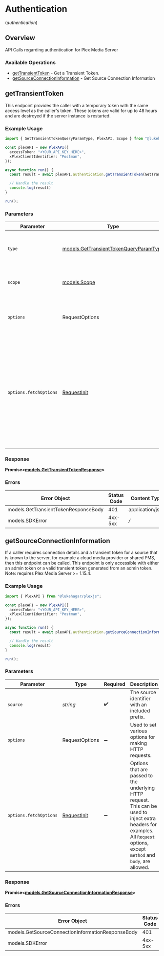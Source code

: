 # Authentication
(*authentication*)

## Overview

API Calls regarding authentication for Plex Media Server


### Available Operations

* [getTransientToken](#gettransienttoken) - Get a Transient Token.
* [getSourceConnectionInformation](#getsourceconnectioninformation) - Get Source Connection Information

## getTransientToken

This endpoint provides the caller with a temporary token with the same access level as the caller's token. These tokens are valid for up to 48 hours and are destroyed if the server instance is restarted.


### Example Usage

```typescript
import { GetTransientTokenQueryParamType, PlexAPI, Scope } from "@lukehagar/plexjs";

const plexAPI = new PlexAPI({
  accessToken: "<YOUR_API_KEY_HERE>",
  xPlexClientIdentifier: "Postman",
});

async function run() {
  const result = await plexAPI.authentication.getTransientToken(GetTransientTokenQueryParamType.Delegation, Scope.All);

  // Handle the result
  console.log(result)
}

run();
```

### Parameters

| Parameter                                                                                                                                                                      | Type                                                                                                                                                                           | Required                                                                                                                                                                       | Description                                                                                                                                                                    |
| ------------------------------------------------------------------------------------------------------------------------------------------------------------------------------ | ------------------------------------------------------------------------------------------------------------------------------------------------------------------------------ | ------------------------------------------------------------------------------------------------------------------------------------------------------------------------------ | ------------------------------------------------------------------------------------------------------------------------------------------------------------------------------ |
| `type`                                                                                                                                                                         | [models.GetTransientTokenQueryParamType](../../models/gettransienttokenqueryparamtype.md)                                                                                      | :heavy_check_mark:                                                                                                                                                             | `delegation` - This is the only supported `type` parameter.                                                                                                                    |
| `scope`                                                                                                                                                                        | [models.Scope](../../models/scope.md)                                                                                                                                          | :heavy_check_mark:                                                                                                                                                             | `all` - This is the only supported `scope` parameter.                                                                                                                          |
| `options`                                                                                                                                                                      | RequestOptions                                                                                                                                                                 | :heavy_minus_sign:                                                                                                                                                             | Used to set various options for making HTTP requests.                                                                                                                          |
| `options.fetchOptions`                                                                                                                                                         | [RequestInit](https://developer.mozilla.org/en-US/docs/Web/API/Request/Request#options)                                                                                        | :heavy_minus_sign:                                                                                                                                                             | Options that are passed to the underlying HTTP request. This can be used to inject extra headers for examples. All `Request` options, except `method` and `body`, are allowed. |


### Response

**Promise\<[models.GetTransientTokenResponse](../../models/gettransienttokenresponse.md)\>**
### Errors

| Error Object                         | Status Code                          | Content Type                         |
| ------------------------------------ | ------------------------------------ | ------------------------------------ |
| models.GetTransientTokenResponseBody | 401                                  | application/json                     |
| models.SDKError                      | 4xx-5xx                              | */*                                  |

## getSourceConnectionInformation

If a caller requires connection details and a transient token for a source that is known to the server, for example a cloud media provider or shared PMS, then this endpoint can be called. This endpoint is only accessible with either an admin token or a valid transient token generated from an admin token.
Note: requires Plex Media Server >= 1.15.4.


### Example Usage

```typescript
import { PlexAPI } from "@lukehagar/plexjs";

const plexAPI = new PlexAPI({
  accessToken: "<YOUR_API_KEY_HERE>",
  xPlexClientIdentifier: "Postman",
});

async function run() {
  const result = await plexAPI.authentication.getSourceConnectionInformation("server://client-identifier");

  // Handle the result
  console.log(result)
}

run();
```

### Parameters

| Parameter                                                                                                                                                                      | Type                                                                                                                                                                           | Required                                                                                                                                                                       | Description                                                                                                                                                                    | Example                                                                                                                                                                        |
| ------------------------------------------------------------------------------------------------------------------------------------------------------------------------------ | ------------------------------------------------------------------------------------------------------------------------------------------------------------------------------ | ------------------------------------------------------------------------------------------------------------------------------------------------------------------------------ | ------------------------------------------------------------------------------------------------------------------------------------------------------------------------------ | ------------------------------------------------------------------------------------------------------------------------------------------------------------------------------ |
| `source`                                                                                                                                                                       | *string*                                                                                                                                                                       | :heavy_check_mark:                                                                                                                                                             | The source identifier with an included prefix.                                                                                                                                 | [object Object]                                                                                                                                                                |
| `options`                                                                                                                                                                      | RequestOptions                                                                                                                                                                 | :heavy_minus_sign:                                                                                                                                                             | Used to set various options for making HTTP requests.                                                                                                                          |                                                                                                                                                                                |
| `options.fetchOptions`                                                                                                                                                         | [RequestInit](https://developer.mozilla.org/en-US/docs/Web/API/Request/Request#options)                                                                                        | :heavy_minus_sign:                                                                                                                                                             | Options that are passed to the underlying HTTP request. This can be used to inject extra headers for examples. All `Request` options, except `method` and `body`, are allowed. |                                                                                                                                                                                |


### Response

**Promise\<[models.GetSourceConnectionInformationResponse](../../models/getsourceconnectioninformationresponse.md)\>**
### Errors

| Error Object                                      | Status Code                                       | Content Type                                      |
| ------------------------------------------------- | ------------------------------------------------- | ------------------------------------------------- |
| models.GetSourceConnectionInformationResponseBody | 401                                               | application/json                                  |
| models.SDKError                                   | 4xx-5xx                                           | */*                                               |
